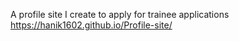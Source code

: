 A profile site I create to apply for trainee applications https://hanik1602.github.io/Profile-site/
